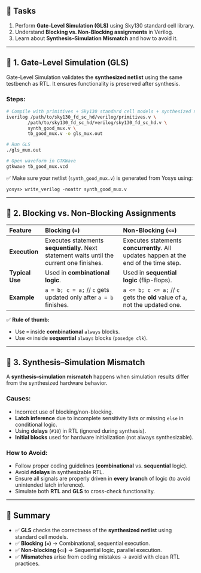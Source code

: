 
## 📌 Tasks

1.  Perform **Gate-Level Simulation (GLS)** using Sky130 standard cell library.
2.  Understand **Blocking vs. Non-Blocking assignments** in Verilog.
3.  Learn about **Synthesis–Simulation Mismatch** and how to avoid it.

-----

## 🔹 1. Gate-Level Simulation (GLS)

Gate-Level Simulation validates the **synthesized netlist** using the same testbench as RTL. It ensures functionality is preserved after synthesis.

### Steps:

```bash
# Compile with primitives + Sky130 standard cell models + synthesized netlist + testbench
iverilog /path/to/sky130_fd_sc_hd/verilog/primitives.v \
        /path/to/sky130_fd_sc_hd/verilog/sky130_fd_sc_hd.v \
        synth_good_mux.v \
        tb_good_mux.v -o gls_mux.out

# Run GLS
./gls_mux.out

# Open waveform in GTKWave
gtkwave tb_good_mux.vcd
```

✅ Make sure your netlist (`synth_good_mux.v`) is generated from Yosys using:

```yosys
yosys> write_verilog -noattr synth_good_mux.v
```

-----

## 🔹 2. Blocking vs. Non-Blocking Assignments

| Feature | **Blocking** (`=`) | **Non-Blocking** (`<=`) |
| :--- | :--- | :--- |
| **Execution** | Executes statements **sequentially**. Next statement waits until the current one finishes. | Executes statements **concurrently**. All updates happen at the end of the time step. |
| **Typical Use** | Used in **combinational logic**. | Used in **sequential logic** (flip-flops). |
| **Example** | `a = b; c = a;` // `c` gets updated only after `a = b` finishes. | `a <= b; c <= a;` // `c` gets the **old** value of `a`, not the updated one. |

✅ **Rule of thumb:**

  * Use **`=`** inside **combinational** `always` blocks.
  * Use **`<=`** inside **sequential** `always` blocks (`posedge clk`).

-----

## 🔹 3. Synthesis–Simulation Mismatch

A **synthesis–simulation mismatch** happens when simulation results differ from the synthesized hardware behavior.

### Causes:

  * Incorrect use of blocking/non-blocking.
  * **Latch inference** due to incomplete sensitivity lists or missing `else` in conditional logic.
  * Using **delays** (`#10`) in RTL (ignored during synthesis).
  * **Initial blocks** used for hardware initialization (not always synthesizable).

### How to Avoid:

  * Follow proper coding guidelines (**combinational** vs. **sequential** logic).
  * Avoid **`#`delays** in synthesizable RTL.
  * Ensure all signals are properly driven in **every branch** of logic (to avoid unintended latch inference).
  * Simulate both **RTL** and **GLS** to cross-check functionality.

-----

## 🎯 Summary

  * ✅ **GLS** checks the correctness of the **synthesized netlist** using standard cell models.
  * ✅ **Blocking (`=`)** $\rightarrow$ Combinational, sequential execution.
  * ✅ **Non-blocking (`<=`)** $\rightarrow$ Sequential logic, parallel execution.
  * ✅ **Mismatches** arise from coding mistakes $\rightarrow$ avoid with clean RTL practices.
